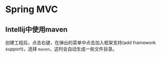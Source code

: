 # Spring MVC

## Intellij中使用maven

创建工程后，点击右键，在弹出的菜单中点击加入框架支持(add framework support)，选择 `maven`，这时会自动生成一些文件目录。
